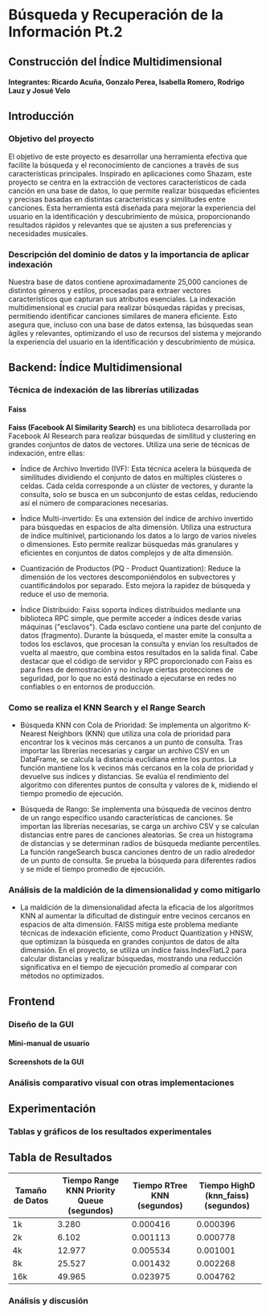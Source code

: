 # Búsqueda y Recuperación de la Información Pt.2
## Construcción del Índice Multidimensional
#### Integrantes: Ricardo Acuña, Gonzalo Perea, Isabella Romero, Rodrigo Lauz y Josué Velo

## Introducción
### Objetivo del proyecto
El objetivo de este proyecto es desarrollar una herramienta efectiva que facilite la búsqueda y el reconocimiento de canciones a través de sus características principales. Inspirado en aplicaciones como Shazam, este proyecto se centra en la extracción de vectores característicos de cada canción en una base de datos, lo que permite realizar búsquedas eficientes y precisas basadas en distintas características y similitudes entre canciones. Esta herramienta está diseñada para mejorar la experiencia del usuario en la identificación y descubrimiento de música, proporcionando resultados rápidos y relevantes que se ajusten a sus preferencias y necesidades musicales.

### Descripción del dominio de datos y la importancia de aplicar indexación
Nuestra base de datos contiene aproximadamente 25,000 canciones de distintos géneros y estilos, procesadas para extraer vectores característicos que capturan sus atributos esenciales. La indexación multidimensional es crucial para realizar búsquedas rápidas y precisas, permitiendo identificar canciones similares de manera eficiente. Esto asegura que, incluso con una base de datos extensa, las búsquedas sean ágiles y relevantes, optimizando el uso de recursos del sistema y mejorando la experiencia del usuario en la identificación y descubrimiento de música.

## Backend: Índice Multidimensional
### Técnica de indexación de las librerías utilizadas

#### Faiss
**Faiss (Facebook AI Similarity Search)** es una biblioteca desarrollada por Facebook AI Research para realizar búsquedas de similitud y clustering en grandes conjuntos de datos de vectores. Utiliza una serie de técnicas de indexación, entre ellas:

- Índice de Archivo Invertido (IVF): Esta técnica acelera la búsqueda de similitudes dividiendo el conjunto de datos en múltiples clústeres o celdas. Cada celda corresponde a un clúster de vectores, y durante la consulta, solo se busca en un subconjunto de estas celdas, reduciendo así el número de comparaciones necesarias.

- Índice Multi-invertido: Es una extensión del índice de archivo invertido para búsquedas en espacios de alta dimensión. Utiliza una estructura de índice multinivel, particionando los datos a lo largo de varios niveles o dimensiones. Esto permite realizar búsquedas más granulares y eficientes en conjuntos de datos complejos y de alta dimensión.

- Cuantización de Productos (PQ - Product Quantization): Reduce la dimensión de los vectores descomponiéndolos en subvectores y cuantificándolos por separado. Esto mejora la rapidez de búsqueda y reduce el uso de memoria.

- Índice Distribuido: Faiss soporta índices distribuidos mediante una biblioteca RPC simple, que permite acceder a índices desde varias máquinas ("esclavos"). Cada esclavo contiene una parte del conjunto de datos (fragmento). Durante la búsqueda, el master emite la consulta a todos los esclavos, que procesan la consulta y envían los resultados de vuelta al maestro, que combina estos resultados en la salida final. Cabe destacar que el código de servidor y RPC proporcionado con Faiss es para fines de demostración y no incluye ciertas protecciones de seguridad, por lo que no está destinado a ejecutarse en redes no confiables o en entornos de producción.

### Como se realiza el KNN Search y el Range Search
- Búsqueda KNN con Cola de Prioridad: Se implementa un algoritmo K-Nearest Neighbors (KNN) que utiliza una cola de prioridad para encontrar los k vecinos más cercanos a un punto de consulta. Tras importar las librerías necesarias y cargar un archivo CSV en un DataFrame, se calcula la distancia euclidiana entre los puntos. La función mantiene los k vecinos más cercanos en la cola de prioridad y devuelve sus índices y distancias. Se evalúa el rendimiento del algoritmo con diferentes puntos de consulta y valores de k, midiendo el tiempo promedio de ejecución.
  
- Búsqueda de Rango: Se implementa una búsqueda de vecinos dentro de un rango específico usando características de canciones. Se importan las librerías necesarias, se carga un archivo CSV y se calculan distancias entre pares de canciones aleatorias. Se crea un histograma de distancias y se determinan radios de búsqueda mediante percentiles. La función rangeSearch busca canciones dentro de un radio alrededor de un punto de consulta. Se prueba la búsqueda para diferentes radios y se mide el tiempo promedio de ejecución.

### Análisis de la maldición de la dimensionalidad y como mitigarlo
- La maldición de la dimensionalidad afecta la eficacia de los algoritmos KNN al aumentar la dificultad de distinguir entre vecinos cercanos en espacios de alta dimensión. FAISS mitiga este problema mediante técnicas de indexación eficiente, como Product Quantization y HNSW, que optimizan la búsqueda en grandes conjuntos de datos de alta dimensión. En el proyecto, se utiliza un índice faiss.IndexFlatL2 para calcular distancias y realizar búsquedas, mostrando una reducción significativa en el tiempo de ejecución promedio al comparar con métodos no optimizados.

## Frontend
### Diseño de la GUI
#### Mini-manual de usuario
#### Screenshots de la GUI
### Análisis comparativo visual con otras implementaciones

## Experimentación
### Tablas y gráficos de los resultados experimentales
## Tabla de Resultados
| Tamaño de Datos | Tiempo Range KNN Priority Queue (segundos) | Tiempo RTree KNN (segundos) | Tiempo HighD (knn_faiss) (segundos) |
|-----------------|----------------------------------------------|-----------------------------|------------------------------------|
| 1k              | 3.280                                        | 0.000416                    | 0.000396                           |
| 2k              | 6.102                                        | 0.001113                    | 0.000778                           |
| 4k              | 12.977                                       | 0.005534                    | 0.001001                           |
| 8k              | 25.527                                       | 0.001432                    | 0.002268                           |
| 16k             | 49.965                                       | 0.023975                    | 0.004762                           |

### Análisis y discusión

